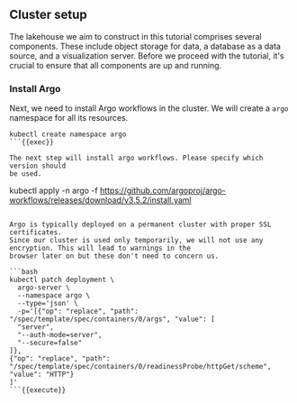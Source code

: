 ## Cluster setup

The lakehouse we aim to construct in this tutorial comprises several components.
These include object storage for data, a database as a data source, and a visualization server.
Before we proceed with the tutorial, it's crucial to ensure that all components are up and running.

### Install Argo

Next, we need to install Argo workflows in the cluster. We will create a `argo`
namespace for all its resources.

```
kubectl create namespace argo
```{{exec}}

The next step will install argo workflows. Please specify which version should
be used.

```
kubectl apply -n argo -f https://github.com/argoproj/argo-workflows/releases/download/v3.5.2/install.yaml
```{{exec}}

Argo is typically deployed on a permanent cluster with proper SSL certificates.
Since our cluster is used only temporarily, we will not use any encryption. This will lead to warnings in the
browser later on but these don't need to concern us.

```bash
kubectl patch deployment \
  argo-server \
  --namespace argo \
  --type='json' \
  -p='[{"op": "replace", "path": "/spec/template/spec/containers/0/args", "value": [
  "server",
  "--auth-mode=server",
  "--secure=false"
]},
{"op": "replace", "path": "/spec/template/spec/containers/0/readinessProbe/httpGet/scheme", "value": "HTTP"}
]'
```{{execute}}

